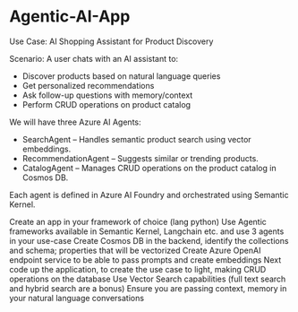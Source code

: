 # Agentic-AI-App
Use Case: AI Shopping Assistant for Product Discovery

Scenario: A user chats with an AI assistant to:
- Discover products based on natural language queries
- Get personalized recommendations
- Ask follow-up questions with memory/context
- Perform CRUD operations on product catalog

We will have three Azure AI Agents:
- SearchAgent – Handles semantic product search using vector embeddings.
- RecommendationAgent – Suggests similar or trending products.
- CatalogAgent – Manages CRUD operations on the product catalog in Cosmos DB.

Each agent is defined in Azure AI Foundry and orchestrated using Semantic Kernel.


Create an app in your framework of choice (lang python)
Use Agentic frameworks available in Semantic Kernel, Langchain etc. and use 3 agents in your use-case
Create Cosmos DB in the backend, identify the collections and schema; properties that will be vectorized
Create Azure OpenAI endpoint service to be able to pass prompts and create embeddings
Next code up the application, to create the use case to light, making CRUD operations on the database
Use Vector Search capabilities (full text search and hybrid search are a bonus)
Ensure you are passing context, memory in your natural language conversations
